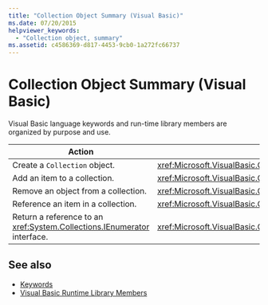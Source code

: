 ```yaml
---
title: "Collection Object Summary (Visual Basic)"
ms.date: 07/20/2015
helpviewer_keywords: 
  - "Collection object, summary"
ms.assetid: c4586369-d817-4453-9cb0-1a272fc66737
---
```

# Collection Object Summary (Visual Basic)
Visual Basic language keywords and run-time library members are organized by purpose and use.  
  
|Action|Language element|  
|------------|----------------------|  
|Create a `Collection` object.|<xref:Microsoft.VisualBasic.Collection>|  
|Add an item to a collection.|<xref:Microsoft.VisualBasic.Collection.Add*>|  
|Remove an object from a collection.|<xref:Microsoft.VisualBasic.Collection.Remove*>|  
|Reference an item in a collection.|<xref:Microsoft.VisualBasic.Collection.Item*>|  
|Return a reference to an <xref:System.Collections.IEnumerator> interface.|<xref:Microsoft.VisualBasic.Collection.System%23Collections%23IEnumerable%23GetEnumerator%2A>|  
  
## See also
- [Keywords](../../../visual-basic/language-reference/keywords/index.md)
- [Visual Basic Runtime Library Members](../../../visual-basic/language-reference/runtime-library-members.md)
